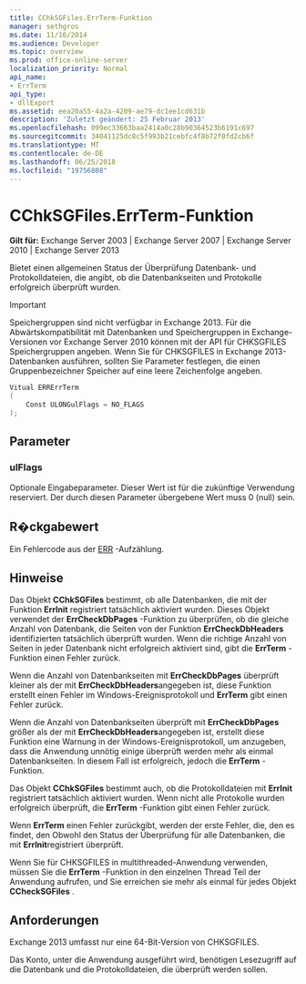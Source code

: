 ```yaml
---
title: CChkSGFiles.ErrTerm-Funktion
manager: sethgros
ms.date: 11/16/2014
ms.audience: Developer
ms.topic: overview
ms.prod: office-online-server
localization_priority: Normal
api_name:
- ErrTerm
api_type:
- dllExport
ms.assetid: eea20a55-4a2a-4209-ae79-dc1ee1cd631b
description: 'Zuletzt geändert: 25 Februar 2013'
ms.openlocfilehash: 099ec33663baa2414a0c28b90364523b6191c697
ms.sourcegitcommit: 34041125dc8c5f993b21cebfc4f8b72f0fd2cb6f
ms.translationtype: MT
ms.contentlocale: de-DE
ms.lasthandoff: 06/25/2018
ms.locfileid: "19756808"
---
```

# <a name="cchksgfileserrterm-function"></a>CChkSGFiles.ErrTerm-Funktion
  
**Gilt für:** Exchange Server 2003 | Exchange Server 2007 | Exchange Server 2010 | Exchange Server 2013
  
Bietet einen allgemeinen Status der Überprüfung Datenbank- und Protokolldateien, die angibt, ob die Datenbankseiten und Protokolle erfolgreich überprüft wurden.
  
> [!IMPORTANT]
> Speichergruppen sind nicht verfügbar in Exchange 2013. Für die Abwärtskompatibilität mit Datenbanken und Speichergruppen in Exchange-Versionen vor Exchange Server 2010 können mit der API für CHKSGFILES Speichergruppen angeben. Wenn Sie für CHKSGFILES in Exchange 2013-Datenbanken ausführen, sollten Sie Parameter festlegen, die einen Gruppenbezeichner Speicher auf eine leere Zeichenfolge angeben. 
  
```cs
Vitual ERRErrTerm 
(
    Const ULONGulFlags = NO_FLAGS
);

```

## <a name="parameters"></a>Parameter

### <a name="ulflags"></a>ulFlags
  
Optionale Eingabeparameter. Dieser Wert ist für die zukünftige Verwendung reserviert. Der durch diesen Parameter übergebene Wert muss 0 (null) sein.
    
## <a name="return-value"></a>R�ckgabewert

Ein Fehlercode aus der [ERR](cchksgfiles-err-enumeration.md) -Aufzählung. 
  
## <a name="remarks"></a>Hinweise

Das Objekt **CChkSGFiles** bestimmt, ob alle Datenbanken, die mit der Funktion **ErrInit** registriert tatsächlich aktiviert wurden. Dieses Objekt verwendet der **ErrCheckDbPages** -Funktion zu überprüfen, ob die gleiche Anzahl von Datenbank, die Seiten von der Funktion **ErrCheckDbHeaders** identifizierten tatsächlich überprüft wurden. Wenn die richtige Anzahl von Seiten in jeder Datenbank nicht erfolgreich aktiviert sind, gibt die **ErrTerm** -Funktion einen Fehler zurück. 
  
Wenn die Anzahl von Datenbankseiten mit **ErrCheckDbPages** überprüft kleiner als der mit **ErrCheckDbHeaders**angegeben ist, diese Funktion erstellt einen Fehler im Windows-Ereignisprotokoll und **ErrTerm** gibt einen Fehler zurück. 
  
Wenn die Anzahl von Datenbankseiten überprüft mit **ErrCheckDbPages** größer als der mit **ErrCheckDbHeaders**angegeben ist, erstellt diese Funktion eine Warnung in der Windows-Ereignisprotokoll, um anzugeben, dass die Anwendung unnötig einige überprüft werden mehr als einmal Datenbankseiten. In diesem Fall ist erfolgreich, jedoch die **ErrTerm** -Funktion. 
  
Das Objekt **CChkSGFiles** bestimmt auch, ob die Protokolldateien mit **ErrInit** registriert tatsächlich aktiviert wurden. Wenn nicht alle Protokolle wurden erfolgreich überprüft, die **ErrTerm** -Funktion gibt einen Fehler zurück. 
  
Wenn **ErrTerm** einen Fehler zurückgibt, werden der erste Fehler, die, den es findet, den Obwohl den Status der Überprüfung für alle Datenbanken, die mit **ErrInit**registriert überprüft.
  
Wenn Sie für CHKSGFILES in multithreaded-Anwendung verwenden, müssen Sie die **ErrTerm** -Funktion in den einzelnen Thread Teil der Anwendung aufrufen, und Sie erreichen sie mehr als einmal für jedes Objekt **CCheckSGFiles** . 
  
## <a name="requirements"></a>Anforderungen

Exchange 2013 umfasst nur eine 64-Bit-Version von CHKSGFILES.
  
Das Konto, unter die Anwendung ausgeführt wird, benötigen Lesezugriff auf die Datenbank und die Protokolldateien, die überprüft werden sollen.
  

